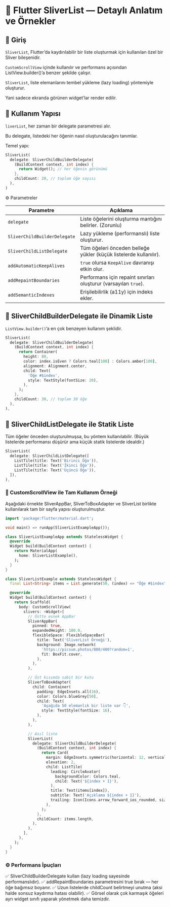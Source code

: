 # 📜 Flutter SliverList — Detaylı Anlatım ve Örnekler
## 🚀 Giriş

`SliverList`, Flutter’da kaydırılabilir bir liste oluşturmak için kullanılan özel bir Sliver bileşenidir.

`CustomScrollView` içinde kullanılır ve performans açısından ListView.builder()’a benzer şekilde çalışır.

`SliverList`, liste elemanlarını tembel yükleme (lazy loading) yöntemiyle oluşturur.

Yani sadece ekranda görünen widget’lar render edilir.

## 🧩 Kullanım Yapısı

`liverList`, her zaman bir delegate parametresi alır.

Bu delegate, listedeki her öğenin nasıl oluşturulacağını tanımlar.

Temel yapı:
```dart
SliverList(
  delegate: SliverChildBuilderDelegate(
    (BuildContext context, int index) {
      return Widget(); // her öğenin görünümü
    },
    childCount: 20, // toplam öğe sayısı
  ),
)
```

⚙️ Parametreler

| Parametre                    | Açıklama                                                          |
| ---------------------------- | ----------------------------------------------------------------- |
| `delegate`                   | Liste öğelerini oluşturma mantığını belirler. (Zorunlu)           |
| `SliverChildBuilderDelegate` | Lazy yükleme (performanslı) liste oluşturur.                      |
| `SliverChildListDelegate`    | Tüm öğeleri önceden belleğe yükler (küçük listelerde kullanılır). |
| `addAutomaticKeepAlives`     | `true` olursa `KeepAlive` davranışı etkin olur.                   |
| `addRepaintBoundaries`       | Performans için repaint sınırları oluşturur (varsayılan `true`).  |
| `addSemanticIndexes`         | Erişilebilirlik (a11y) için indeks ekler.                         |


## 🧠 SliverChildBuilderDelegate ile Dinamik Liste

`ListView.builder()`’a en çok benzeyen kullanım şeklidir.
```dart
SliverList(
  delegate: SliverChildBuilderDelegate(
    (BuildContext context, int index) {
      return Container(
        height: 80,
        color: index.isEven ? Colors.teal[100] : Colors.amber[100],
        alignment: Alignment.center,
        child: Text(
          'Öğe #$index',
          style: TextStyle(fontSize: 20),
        ),
      );
    },
    childCount: 30, // toplam 30 öğe
  ),
),

```

## 🧱 SliverChildListDelegate ile Statik Liste

Tüm öğeler önceden oluşturulmuşsa, bu yöntem kullanılabilir.
(Büyük listelerde performansı düşürür ama küçük statik listelerde idealdir.)
```dart
SliverList(
  delegate: SliverChildListDelegate([
    ListTile(title: Text('Birinci Öğə')),
    ListTile(title: Text('İkinci Öğə')),
    ListTile(title: Text('Üçüncü Öğə')),
  ]),
),

```

### 🧩 CustomScrollView ile Tam Kullanım Örneği

Aşağıdaki örnekte SliverAppBar, SliverToBoxAdapter ve SliverList birlikte kullanılarak tam bir sayfa yapısı oluşturulmuştur.

```dart
import 'package:flutter/material.dart';

void main() => runApp(SliverListExampleApp());

class SliverListExampleApp extends StatelessWidget {
  @override
  Widget build(BuildContext context) {
    return MaterialApp(
      home: SliverListExample(),
    );
  }
}

class SliverListExample extends StatelessWidget {
  final List<String> items = List.generate(50, (index) => "Öğe #$index");

  @override
  Widget build(BuildContext context) {
    return Scaffold(
      body: CustomScrollView(
        slivers: <Widget>[
          // Üstte esnek AppBar
          SliverAppBar(
            pinned: true,
            expandedHeight: 180.0,
            flexibleSpace: FlexibleSpaceBar(
              title: Text('SliverList Örneği'),
              background: Image.network(
                'https://picsum.photos/800/400?random=1',
                fit: BoxFit.cover,
              ),
            ),
          ),

          // Üst kısımda sabit bir kutu
          SliverToBoxAdapter(
            child: Container(
              padding: EdgeInsets.all(16),
              color: Colors.blueGrey[50],
              child: Text(
                'Aşağıda 50 elemanlık bir liste var 👇',
                style: TextStyle(fontSize: 16),
              ),
            ),
          ),

          // Asıl liste
          SliverList(
            delegate: SliverChildBuilderDelegate(
              (BuildContext context, int index) {
                return Card(
                  margin: EdgeInsets.symmetric(horizontal: 12, vertical: 6),
                  elevation: 2,
                  child: ListTile(
                    leading: CircleAvatar(
                      backgroundColor: Colors.teal,
                      child: Text('${index + 1}'),
                    ),
                    title: Text(items[index]),
                    subtitle: Text('Açıklama ${index + 1}'),
                    trailing: Icon(Icons.arrow_forward_ios_rounded, size: 18),
                  ),
                );
              },
              childCount: items.length,
            ),
          ),
        ],
      ),
    );
  }
}
```


### ⚙️ Performans İpuçları

✅ SliverChildBuilderDelegate kullan (lazy loading sayesinde performanslıdır).
✅ addRepaintBoundaries parametresini true bırak — her öğe bağımsız boyanır.
✅ Uzun listelerde childCount belirtmeyi unutma (aksi halde sonsuz kaydırma hatası olabilir).
✅ Görsel olarak çok karmaşık öğeleri ayrı widget sınıfı yaparak yönetmek daha temizdir.
